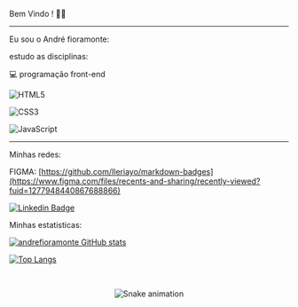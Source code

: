 Bem Vindo ! 🙋‍♂️

<hr>

Eu sou o André fioramonte:


estudo as disciplinas: <br>

💻 programação front-end <br>

![HTML5](https://img.shields.io/badge/html5-%23E34F26.svg?style=for-the-badge&logo=html5&logoColor=white) 

![CSS3](https://img.shields.io/badge/css3-%231572B6.svg?style=for-the-badge&logo=css3&logoColor=white) 

![JavaScript](https://img.shields.io/badge/javascript-%23323330.svg?style=for-the-badge&logo=javascript&logoColor=%23F7DF1E)




<hr>

Minhas redes:

FIGMA: [https://github.com/Ileriayo/markdown-badges](https://www.figma.com/files/recents-and-sharing/recently-viewed?fuid=1277948440867688866)

   [![Linkedin Badge](https://img.shields.io/badge/-LinkedIn-blue?style=flat-square&logo=Linkedin&logoColor=white&link=https://www.linkedin.com/in/andr%C3%A9-fioramonte-556142250/)](https://www.linkedin.com/in/andr%C3%A9-fioramonte-556142250/)


Minhas estatisticas:

[![andrefioramonte GitHub stats](https://github-readme-stats.vercel.app/api?username=andrefioramonte&theme=cobalt)](https://github.com/andrefioramonte/github-readme-stats)

[![Top Langs](https://github-readme-stats.vercel.app/api/top-langs/?username=andrefioramonte&layout=compact&theme=cobalt)](https://github.com/andrefioramonte/github-readme-stats)

<br>
<div align="center">

  ![Snake animation](https://github.com/danielbped/danielbped/blob/output/github-contribution-grid-snake.svg)
  
</div>



